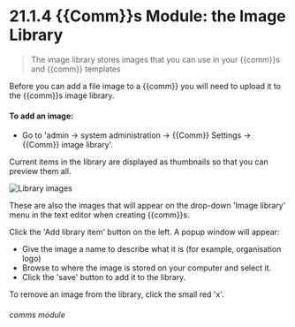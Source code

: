 # 21.1.4 {{Comm}}s Module: the Image Library

> The image library stores images that you can use in your {{comm}}s and {{comm}} templates



Before you can add a file image to a {{comm}} you will need to upload it to the {{comm}}s image library. 

#### To add an image:

- Go to 'admin -> system administration -> {{Comm}} Settings -> {{Comm}} image library'.

Current items in the library are displayed as thumbnails so that you can preview them all. 

   ![Library images](21.1.4a.png)

These are also the images that will appear on the drop-down 'Image library' menu in the text editor when creating {{comm}}s.


Click the 'Add library item' button on the left.  A popup window will appear: 
   - Give the image a name to describe what it is  (for example, organisation logo)
   - Browse to where the image is stored on your computer and select it.  
   - Click the 'save' button to add it to the library.

To remove an image from the library, click the small red 'x'. 


###### comms module

